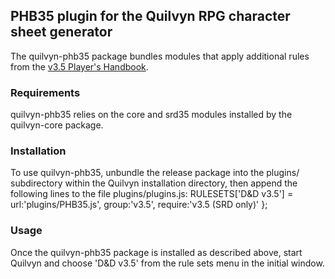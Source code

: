 ## PHB35 plugin for the Quilvyn RPG character sheet generator

The quilvyn-phb35 package bundles modules that apply additional rules from the
<a href="https://www.drivethrurpg.com/product/148008/Players-Handbook-35">v3.5
Player's Handbook</a>.

### Requirements

quilvyn-phb35 relies on the core and srd35 modules installed by the
quilvyn-core package.

### Installation

To use quilvyn-phb35, unbundle the release package into the plugins/
subdirectory within the Quilvyn installation directory, then append the
following lines to the file plugins/plugins.js:
RULESETS['D&D v3.5'] =
  url:'plugins/PHB35.js',
  group:'v3.5',
  require:'v3.5 (SRD only)'
};

### Usage

Once the quilvyn-phb35 package is installed as described above, start Quilvyn
and choose 'D&D v3.5' from the rule sets menu in the initial window.
